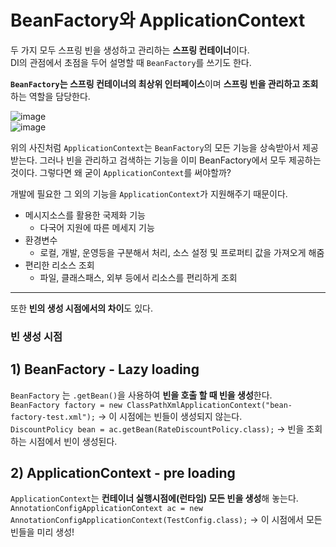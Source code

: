 # BeanFactory와 ApplicationContext
 
두 가지 모두 스프링 빈을 생성하고 관리하는 **스프링 컨테이너**이다.   
DI의 관점에서 초점을 두어 설명할 때 `BeanFactory`를 쓰기도 한다. 

**`BeanFactory`는 스프링 컨테이너의 최상위 인터페이스**이며 **스프링 빈을 관리하고 조회**하는 역할을 담당한다.  
  
![image](https://user-images.githubusercontent.com/108853290/183077108-c8035b3e-c06f-4474-a2a1-c7d68e8a9acc.png)   
![image](https://user-images.githubusercontent.com/108853290/183077198-41bbb96c-7054-4263-be2b-594b3ffbde3d.png)   

   
위의 사진처럼 `ApplicationContext`는 `BeanFactory`의 모든 기능을 상속받아서 제공받는다.
그러나 빈을 관리하고 검색하는 기능을 이미 BeanFactory에서 모두 제공하는것이다.
그렇다면 왜 굳이 `ApplicationContext`를 써야할까?
  

개발에 필요한 그 외의 기능을 `ApplicationContext`가 지원해주기 때문이다.   

* 메시지소스를 활용한 국제화 기능
  * 다국어 지원에 따른 메세지 기능
* 환경변수
  * 로컬, 개발, 운영등을 구분해서 처리, 소스 설정 및 프로퍼티 값을 가져오게 해줌
* 편리한 리소스 조회
  * 파일, 클래스패스, 외부 등에서 리소스를 편리하게 조회
 
  
-------------------------------------------------------------

또한 **빈의 생성 시점에서의 차이**도 있다.
  
 
### 빈 생성 시점
## 1) BeanFactory - Lazy loading
`BeanFactory` 는 `.getBean()`을 사용하여 **빈을 호출 할 때 빈을 생성**한다.  
`BeanFactory factory = new ClassPathXmlApplicationContext("bean-factory-test.xml");` -> 이 시점에는 빈들이 생성되지 않는다.   
`DiscountPolicy bean = ac.getBean(RateDiscountPolicy.class);` -> 빈을 조회하는 시점에서 빈이 생성된다.

## 2) ApplicationContext - pre loading
`ApplicationContext`는 **컨테이너 실행시점에(런타임) 모든 빈을 생성**해 놓는다.   
`AnnotationConfigApplicationContext ac = new AnnotationConfigApplicationContext(TestConfig.class);` -> 이 시점에서 모든 빈들을 미리 생성!
